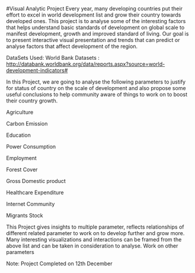#Visual Analytic Project
Every year, many developing countries put their effort to excel in world development list and grow their country towards developed ones. This project is to analyse some of the interesting factors that helps understand basic standards of development on global scale to manifest development, growth and improved standard of living. Our goal is to present interactive visual presentation and trends that can predict or analyse factors that affect development of the region.

DataSets Used: World Bank Datasets : http://databank.worldbank.org/data/reports.aspx?source=world-development-indicators#

In this Project, we are going to analyse the following parameters to justify for status of country on the scale of development and also propose some useful conclusions to help community aware of things to work on to boost their country growth.

Agriculture

Carbon Emission

Education

Power Consumption

Employment

Forest Cover

Gross Domestic product

Healthcare Expenditure

Internet Community

Migrants Stock

This Project gives insights to multiple parameter, reflects relationships of different related parameter to work on to develop further and grow more. Many interesting visualizations and interactions can be framed from the above list and can be taken in consideration to analyse. Work on other parameters

Note: Project Completed on 12th December
